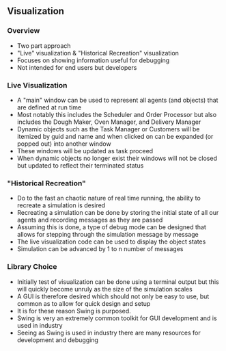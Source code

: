 ## Visualization

### Overview
- Two part approach
- "Live" visualization & "Historical Recreation" visualization
- Focuses on showing information useful for debugging
- Not intended for end users but developers

### Live Visualization
- A "main" window can be used to represent all agents (and objects) that are defined at run time
- Most notably this includes the Scheduler and Order Processor but also includes the Dough Maker, Oven Manager, and Delivery Manager
- Dynamic objects such as the Task Manager or Customers will be itemized by guid and name and when clicked on can be expanded (or popped out) into another window
- These windows will be updated as task proceed
- When dynamic objects no longer exist their windows will not be closed but updated to reflect their terminated status


### "Historical Recreation"
- Do to the fast an chaotic nature of real time running, the ability to recreate a simulation is desired
- Recreating a simulation can be done by storing the initial state of all our agents and recording messages as they are passed
- Assuming this is done, a type of debug mode can be designed that allows for stepping through the simulation message by message
- The live visualization code can be used to display the object states
- Simulation can be advanced by 1 to n number of messages


### Library Choice
- Initially test of visualization can be done using a terminal output but this will quickly become unruly as the size of the simulation scales
- A GUI is therefore desired which should not only be easy to use, but common as to allow for quick design and setup
- It is for these reason Swing is purposed.
- Swing is very an extremely common toolkit for GUI development and is used in industry
- Seeing as Swing is used in industry there are many resources for development and debugging
